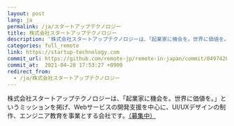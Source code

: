 ```yaml
---
layout: post
lang: ja
permalink: /ja/スタートアップテクノロジー
title: 株式会社スタートアップテクノロジー
description: '株式会社スタートアップテクノロジーは、「起業家に機会を。世界に価値を。」というミッションを掲げ、Webサービスの開発支援を中心に、UI/UXデザインの制作、エンジニア教育を事業とする会社です。（募集中）'
categories: full_remote
link: https://startup-technology.com
commit_url: https://github.com/remote-jp/remote-in-japan/commit/0497426ad21d57856ad3724ccb8de49d0e82816f
commit_at:  2021-04-28 17:53:27 +0900
redirect_from:
  - /ja/株式会社スタートアップテクノロジー
---
```


<p>株式会社スタートアップテクノロジーは、「起業家に機会を。世界に価値を。」というミッションを掲げ、Webサービスの開発支援を中心に、UI/UXデザインの制作、エンジニア教育を事業とする会社です。<a href="https://herp.careers/v1/sutateku/AkQ3w17F7ZYv">（募集中）</a></p>
